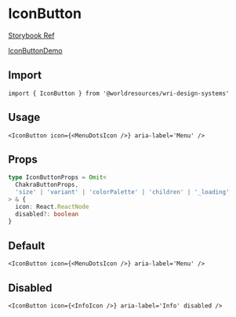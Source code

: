# IconButton

[Storybook Ref](https://wri.github.io/wri-design-systems/?path=/docs/forms-actions-icon-button--docs)

[IconButtonDemo](https://github.com/wri/wri-design-systems/blob/main/src/components/Forms/Actions/IconButton/IconButtonDemo.tsx)

## Import

```tsx
import { IconButton } from '@worldresources/wri-design-systems'
```

## Usage

```tsx
<IconButton icon={<MenuDotsIcon />} aria-label='Menu' />
```

## Props

```ts
type IconButtonProps = Omit<
  ChakraButtonProps,
  'size' | 'variant' | 'colorPalette' | 'children' | '_loading'
> & {
  icon: React.ReactNode
  disabled?: boolean
}
```

## Default

```tsx
<IconButton icon={<MenuDotsIcon />} aria-label='Menu' />
```

## Disabled

```tsx
<IconButton icon={<InfoIcon />} aria-label='Info' disabled />
```
